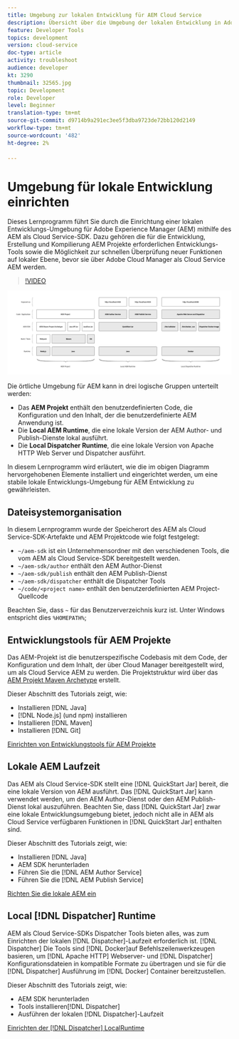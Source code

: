 ```yaml
---
title: Umgebung zur lokalen Entwicklung für AEM Cloud Service
description: Übersicht über die Umgebung der lokalen Entwicklung in Adobe Experience Manager (AEM).
feature: Developer Tools
topics: development
version: cloud-service
doc-type: article
activity: troubleshoot
audience: developer
kt: 3290
thumbnail: 32565.jpg
topic: Development
role: Developer
level: Beginner
translation-type: tm+mt
source-git-commit: d9714b9a291ec3ee5f3dba9723de72bb120d2149
workflow-type: tm+mt
source-wordcount: '482'
ht-degree: 2%

---
```



# Umgebung für lokale Entwicklung einrichten

Dieses Lernprogramm führt Sie durch die Einrichtung einer lokalen Entwicklungs-Umgebung für Adobe Experience Manager (AEM) mithilfe des AEM als Cloud Service-SDK. Dazu gehören die für die Entwicklung, Erstellung und Kompilierung AEM Projekte erforderlichen Entwicklungs-Tools sowie die Möglichkeit zur schnellen Überprüfung neuer Funktionen auf lokaler Ebene, bevor sie über Adobe Cloud Manager als Cloud Service AEM werden.

>[!VIDEO](https://video.tv.adobe.com/v/32565/?quality=12&learn=on)

![AEM als Cloud Service Local Development Umgebung Technology Stack](./assets/overview/aem-sdk-technology-stack.png)

Die örtliche Umgebung für AEM kann in drei logische Gruppen unterteilt werden:

+ Das __AEM Projekt__ enthält den benutzerdefinierten Code, die Konfiguration und den Inhalt, der die benutzerdefinierte AEM Anwendung ist.
+ Die __Local AEM Runtime__, die eine lokale Version der AEM Author- und Publish-Dienste lokal ausführt.
+ Die __Local Dispatcher Runtime__, die eine lokale Version von Apache HTTP Web Server und Dispatcher ausführt.

In diesem Lernprogramm wird erläutert, wie die im obigen Diagramm hervorgehobenen Elemente installiert und eingerichtet werden, um eine stabile lokale Entwicklungs-Umgebung für AEM Entwicklung zu gewährleisten.

## Dateisystemorganisation

In diesem Lernprogramm wurde der Speicherort des AEM als Cloud Service-SDK-Artefakte und AEM Projektcode wie folgt festgelegt:

+ `~/aem-sdk` ist ein Unternehmensordner mit den verschiedenen Tools, die vom AEM als Cloud Service-SDK bereitgestellt werden.
+ `~/aem-sdk/author` enthält den AEM Author-Dienst
+ `~/aem-sdk/publish` enthält den AEM Publish-Dienst
+ `~/aem-sdk/dispatcher` enthält die Dispatcher Tools
+ `~/code/<project name>` enthält den benutzerdefinierten AEM Project-Quellcode

Beachten Sie, dass `~` für das Benutzerverzeichnis kurz ist. Unter Windows entspricht dies `%HOMEPATH%`;

## Entwicklungstools für AEM Projekte

Das AEM-Projekt ist die benutzerspezifische Codebasis mit dem Code, der Konfiguration und dem Inhalt, der über Cloud Manager bereitgestellt wird, um als Cloud Service AEM zu werden. Die Projektstruktur wird über das [AEM Projekt Maven Archetype](https://github.com/adobe/aem-project-archetype) erstellt.

Dieser Abschnitt des Tutorials zeigt, wie:

+ Installieren [!DNL Java]
+ [!DNL Node.js] (und npm) installieren
+ Installieren [!DNL Maven]
+ Installieren [!DNL Git]

[Einrichten von Entwicklungstools für AEM Projekte](./development-tools.md)

## Lokale AEM Laufzeit

Das AEM als Cloud Service-SDK stellt eine [!DNL QuickStart Jar] bereit, die eine lokale Version von AEM ausführt. Das [!DNL QuickStart Jar] kann verwendet werden, um den AEM Author-Dienst oder den AEM Publish-Dienst lokal auszuführen. Beachten Sie, dass [!DNL QuickStart Jar] zwar eine lokale Entwicklungsumgebung bietet, jedoch nicht alle in AEM als Cloud Service verfügbaren Funktionen in [!DNL QuickStart Jar] enthalten sind.

Dieser Abschnitt des Tutorials zeigt, wie:

+ Installieren [!DNL Java]
+ AEM SDK herunterladen
+ Führen Sie die [!DNL AEM Author Service]
+ Führen Sie die [!DNL AEM Publish Service]

[Richten Sie die lokale AEM ein](./aem-runtime.md)

## Local [!DNL Dispatcher] Runtime

AEM als Cloud Service-SDKs Dispatcher Tools bieten alles, was zum Einrichten der lokalen [!DNL Dispatcher]-Laufzeit erforderlich ist. [!DNL Dispatcher] Die Tools sind  [!DNL Docker]auf Befehlszeilenwerkzeugen basieren, um  [!DNL Apache HTTP] Webserver- und  [!DNL Dispatcher] Konfigurationsdateien in kompatible Formate zu übertragen und sie für die  [!DNL Dispatcher] Ausführung im  [!DNL Docker] Container bereitzustellen.

Dieser Abschnitt des Tutorials zeigt, wie:

+ AEM SDK herunterladen
+ Tools installieren[!DNL Dispatcher]
+ Ausführen der lokalen [!DNL Dispatcher]-Laufzeit

[Einrichten der  [!DNL Dispatcher] LocalRuntime](./dispatcher-tools.md)
